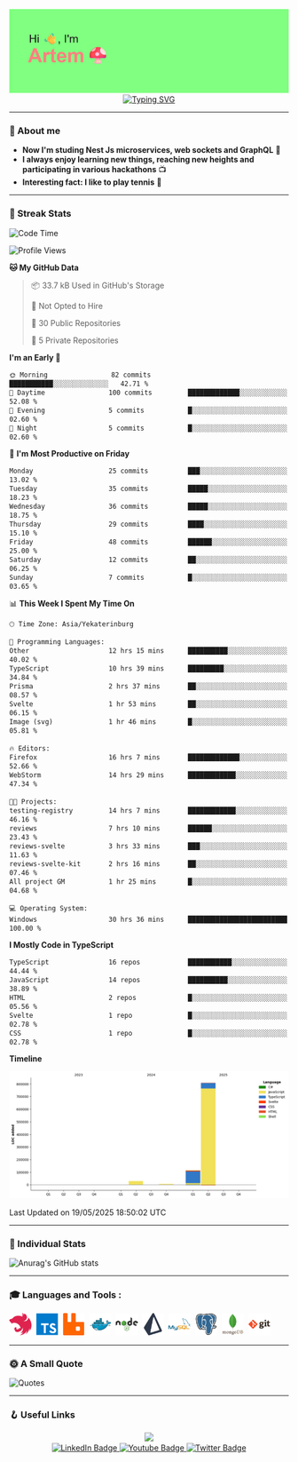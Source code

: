 <div id="header" align="center">
  <img src="https://github.com/CurlyBattery/CurlyBattery/blob/master/header.png?raw=true" alt="альтернативный текст">
  <a href="https://git.io/typing-svg"><img src="https://readme-typing-svg.demolab.com?font=Fira+Code&pause=1000&color=2BF777&width=435&lines=I've+been+doing+backend+programming+;on+Nest+JS+for+13+months+now" alt="Typing SVG" /></a>
</div>

---

### :otter: About me 
- __Now I'm studing Nest Js microservices, web sockets and GraphQL__ 🧩
- __I always enjoy learning new things, reaching new heights and participating in various hackathons__ 📺
- __Interesting fact: I like to play tennis__ 🏓

---

### :monorail: Streak Stats 

<!--START_SECTION:waka-->
![Code Time](http://img.shields.io/badge/Code%20Time-800%20hrs%2029%20mins-blue)

![Profile Views](http://img.shields.io/badge/Profile%20Views-1-blue)

**🐱 My GitHub Data** 

> 📦 33.7 kB Used in GitHub's Storage 
 > 
> 🚫 Not Opted to Hire
 > 
> 📜 30 Public Repositories 
 > 
> 🔑 5 Private Repositories 
 > 
**I'm an Early 🐤** 

```text
🌞 Morning                82 commits          ███████████░░░░░░░░░░░░░░   42.71 % 
🌆 Daytime                100 commits         █████████████░░░░░░░░░░░░   52.08 % 
🌃 Evening                5 commits           █░░░░░░░░░░░░░░░░░░░░░░░░   02.60 % 
🌙 Night                  5 commits           █░░░░░░░░░░░░░░░░░░░░░░░░   02.60 % 
```
📅 **I'm Most Productive on Friday** 

```text
Monday                   25 commits          ███░░░░░░░░░░░░░░░░░░░░░░   13.02 % 
Tuesday                  35 commits          █████░░░░░░░░░░░░░░░░░░░░   18.23 % 
Wednesday                36 commits          █████░░░░░░░░░░░░░░░░░░░░   18.75 % 
Thursday                 29 commits          ████░░░░░░░░░░░░░░░░░░░░░   15.10 % 
Friday                   48 commits          ██████░░░░░░░░░░░░░░░░░░░   25.00 % 
Saturday                 12 commits          ██░░░░░░░░░░░░░░░░░░░░░░░   06.25 % 
Sunday                   7 commits           █░░░░░░░░░░░░░░░░░░░░░░░░   03.65 % 
```


📊 **This Week I Spent My Time On** 

```text
🕑︎ Time Zone: Asia/Yekaterinburg

💬 Programming Languages: 
Other                    12 hrs 15 mins      ██████████░░░░░░░░░░░░░░░   40.02 % 
TypeScript               10 hrs 39 mins      █████████░░░░░░░░░░░░░░░░   34.84 % 
Prisma                   2 hrs 37 mins       ██░░░░░░░░░░░░░░░░░░░░░░░   08.57 % 
Svelte                   1 hr 53 mins        ██░░░░░░░░░░░░░░░░░░░░░░░   06.15 % 
Image (svg)              1 hr 46 mins        █░░░░░░░░░░░░░░░░░░░░░░░░   05.81 % 

🔥 Editors: 
Firefox                  16 hrs 7 mins       █████████████░░░░░░░░░░░░   52.66 % 
WebStorm                 14 hrs 29 mins      ████████████░░░░░░░░░░░░░   47.34 % 

🐱‍💻 Projects: 
testing-registry         14 hrs 7 mins       ████████████░░░░░░░░░░░░░   46.16 % 
reviews                  7 hrs 10 mins       ██████░░░░░░░░░░░░░░░░░░░   23.43 % 
reviews-svelte           3 hrs 33 mins       ███░░░░░░░░░░░░░░░░░░░░░░   11.63 % 
reviews-svelte-kit       2 hrs 16 mins       ██░░░░░░░░░░░░░░░░░░░░░░░   07.46 % 
All project GM           1 hr 25 mins        █░░░░░░░░░░░░░░░░░░░░░░░░   04.68 % 

💻 Operating System: 
Windows                  30 hrs 36 mins      █████████████████████████   100.00 % 
```

**I Mostly Code in TypeScript** 

```text
TypeScript               16 repos            ███████████░░░░░░░░░░░░░░   44.44 % 
JavaScript               14 repos            ██████████░░░░░░░░░░░░░░░   38.89 % 
HTML                     2 repos             █░░░░░░░░░░░░░░░░░░░░░░░░   05.56 % 
Svelte                   1 repo              █░░░░░░░░░░░░░░░░░░░░░░░░   02.78 % 
CSS                      1 repo              █░░░░░░░░░░░░░░░░░░░░░░░░   02.78 % 
```



**Timeline**

![Lines of Code chart](https://raw.githubusercontent.com/CurlyBattery/CurlyBattery/master/assets/bar_graph.png)


 Last Updated on 19/05/2025 18:50:02 UTC
<!--END_SECTION:waka-->

---

### :slot_machine: Individual Stats 
![Anurag's GitHub stats](https://github-readme-stats.vercel.app/api?username=CurlyBattery&hide=contribs,prs&theme=dracula)

---

### :mortar_board: Languages and Tools :
<div>
  <img src="https://github.com/devicons/devicon/blob/master/icons/nestjs/nestjs-original.svg" title="Nest" alt="Nest" width="40" height="40"/>&nbsp;
  <img src="https://github.com/devicons/devicon/blob/master/icons/typescript/typescript-plain.svg" title="TypeScript" alt="TypeScript" width="40" height="40"/>&nbsp;
  <img src="https://github.com/devicons/devicon/blob/master/icons/rabbitmq/rabbitmq-original.svg" title="Rabbit" alt="RabbitMQ" width="40" height="40"/>&nbsp;
  <img src="https://github.com/devicons/devicon/blob/master/icons/docker/docker-original.svg" title="Docker" alt="Docker" width="40" height="40"/>&nbsp;
  <img src="https://github.com/devicons/devicon/blob/master/icons/nodejs/nodejs-original-wordmark.svg" title="NodeJS" alt="NodeJS" width="40" height="40"/>&nbsp;
  <img src="https://github.com/devicons/devicon/blob/master/icons/prisma/prisma-original.svg" title="Prisma"  alt="Prisma" width="40" height="40"/>&nbsp;
  <img src="https://github.com/devicons/devicon/blob/master/icons/mysql/mysql-original-wordmark.svg" title="MySQL"  alt="MySQL" width="40" height="40"/>&nbsp;
  <img src="https://github.com/devicons/devicon/blob/master/icons/postgresql/postgresql-original.svg" title="PostgreSQL"  alt="PostgreSQL" width="40" height="40"/>&nbsp;
  <img src="https://github.com/devicons/devicon/blob/master/icons/mongodb/mongodb-original-wordmark.svg" title="MongoDB" alt="MongoDB" width="40" height="40"/>&nbsp;
  <img src="https://github.com/devicons/devicon/blob/master/icons/git/git-original-wordmark.svg" title="Git" **alt="Git" width="40" height="40"/>
</div>

---

### :sun_with_face: A Small Quote
![Quotes](https://quotes-github-readme.vercel.app/api?type=horizontal&theme=dark)

---

### :hook: Useful Links 
<div align="center">
  <img src="https://media2.giphy.com/media/v1.Y2lkPTc5MGI3NjExdG1qb3M0MHpyZmczeDJoZzR4Z2lvcXBydDhpejNpb3Zoc2NoM2lnaCZlcD12MV9pbnRlcm5hbF9naWZfYnlfaWQmY3Q9Zw/FXynzLoP14IHsnfGmO/giphy.gif" height="300">
  
  <div id="badges">
  <a href="your-linkedin-URL">
    <img src="https://img.shields.io/badge/LinkedIn-blue?style=for-the-badge&logo=linkedin&logoColor=white" alt="LinkedIn Badge"/>
  </a>
  <a href="your-youtube-URL">
    <img src="https://img.shields.io/badge/YouTube-red?style=for-the-badge&logo=youtube&logoColor=white" alt="Youtube Badge"/>
  </a>
  <a href="your-twitter-URL">
    <img src="https://img.shields.io/badge/Twitter-blue?style=for-the-badge&logo=twitter&logoColor=white" alt="Twitter Badge"/>
  </a>
